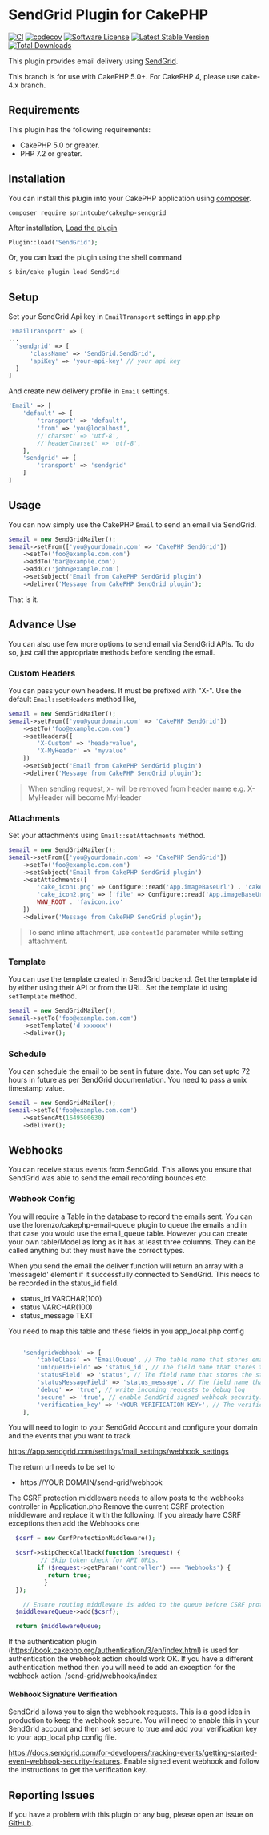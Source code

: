 # SendGrid Plugin for CakePHP

[![CI](https://github.com/sprintcube/cakephp-sendgrid/workflows/CI/badge.svg?branch=master)](https://github.com/sprintcube/cakephp-sendgrid/actions)
[![codecov](https://codecov.io/gh/sprintcube/cakephp-sendgrid/branch/master/graph/badge.svg)](https://codecov.io/gh/sprintcube/cakephp-sendgrid)
[![Software License](https://img.shields.io/badge/license-MIT-brightgreen.svg?style=flat-square)](LICENSE)
[![Latest Stable Version](https://poser.pugx.org/sprintcube/cakephp-sendgrid/v/stable)](https://packagist.org/packages/sprintcube/cakephp-sendgrid)
[![Total Downloads](https://poser.pugx.org/sprintcube/cakephp-sendgrid/downloads)](https://packagist.org/packages/sprintcube/cakephp-sendgrid)

This plugin provides email delivery using [SendGrid](https://sendgrid.com/).

This branch is for use with CakePHP 5.0+. For CakePHP 4, please use cake-4.x branch.

## Requirements

This plugin has the following requirements:

* CakePHP 5.0 or greater.
* PHP 7.2 or greater.

## Installation

You can install this plugin into your CakePHP application using [composer](http://getcomposer.org).

```
composer require sprintcube/cakephp-sendgrid
```

After installation, [Load the plugin](http://book.cakephp.org/3.0/en/plugins.html#loading-a-plugin)
```php
Plugin::load('SendGrid');
```
Or, you can load the plugin using the shell command
```sh
$ bin/cake plugin load SendGrid
```

## Setup

Set your SendGrid Api key in `EmailTransport` settings in app.php

```php
'EmailTransport' => [
...
  'sendgrid' => [
      'className' => 'SendGrid.SendGrid',
      'apiKey' => 'your-api-key' // your api key
  ]
]
```
And create new delivery profile in `Email` settings.

```php
'Email' => [
    'default' => [
        'transport' => 'default',
        'from' => 'you@localhost',
        //'charset' => 'utf-8',
        //'headerCharset' => 'utf-8',
    ],
    'sendgrid' => [
        'transport' => 'sendgrid'
    ]
]
```

## Usage

You can now simply use the CakePHP `Email` to send an email via SendGrid.

```php
$email = new SendGridMailer();
$email->setFrom(['you@yourdomain.com' => 'CakePHP SendGrid'])
    ->setTo('foo@example.com.com')
    ->addTo('bar@example.com')
    ->addCc('john@example.com')
    ->setSubject('Email from CakePHP SendGrid plugin')
    ->deliver('Message from CakePHP SendGrid plugin');
```

That is it.

## Advance Use
You can also use few more options to send email via SendGrid APIs. To do so, just call the appropriate methods before sending the email.

### Custom Headers
You can pass your own headers. It must be prefixed with "X-". Use the default `Email::setHeaders` method like,

```php
$email = new SendGridMailer();
$email->setFrom(['you@yourdomain.com' => 'CakePHP SendGrid'])
    ->setTo('foo@example.com.com')
    ->setHeaders([
        'X-Custom' => 'headervalue',
        'X-MyHeader' => 'myvalue'
    ])
    ->setSubject('Email from CakePHP SendGrid plugin')
    ->deliver('Message from CakePHP SendGrid plugin');
```

> When sending request, `X-` will be removed from header name e.g. X-MyHeader will become MyHeader

### Attachments
Set your attachments using `Email::setAttachments` method.

```php
$email = new SendGridMailer();
$email->setFrom(['you@yourdomain.com' => 'CakePHP SendGrid'])
    ->setTo('foo@example.com.com')
    ->setSubject('Email from CakePHP SendGrid plugin')
    ->setAttachments([
        'cake_icon1.png' => Configure::read('App.imageBaseUrl') . 'cake.icon.png',
        'cake_icon2.png' => ['file' => Configure::read('App.imageBaseUrl') . 'cake.icon.png'],
        WWW_ROOT . 'favicon.ico'
    ])
    ->deliver('Message from CakePHP SendGrid plugin');
```

> To send inline attachment, use `contentId` parameter while setting attachment.

### Template
You can use the template created in SendGrid backend. Get the template id by either using their API or from the URL.
Set the template id using `setTemplate` method.

```php
$email = new SendGridMailer();
$email->setTo('foo@example.com.com')
    ->setTemplate('d-xxxxxx')
    ->deliver();
```

### Schedule
You can schedule the email to be sent in future date. You can set upto 72 hours in future as per SendGrid documentation. You need to pass a unix timestamp value.

```php
$email = new SendGridMailer();
$email->setTo('foo@example.com.com')
    ->setSendAt(1649500630)
    ->deliver();
```
## Webhooks
You can receive status events from SendGrid. This allows you ensure that SendGrid was able to send the email recording bounces etc. 

### Webhook Config
You will require a Table in the database to record the emails sent. You can use the lorenzo/cakephp-email-queue plugin to queue the emails and in that case you would 
use the email_queue table. However you can create your own table/Model as long as it has at least three columns. They can be called anything but they must have the correct types.

When you send the email the deliver function will return an array with a 'messageId' element if it successfully connected to SendGrid. This needs to be recorded in the status_id field.

* status_id VARCHAR(100)
* status VARCHAR(100)
* status_message TEXT

You need to map this table and these fields in you app_local.php config

```php

    'sendgridWebhook' => [
        'tableClass' => 'EmailQueue', // The table name that stores email data
        'uniqueIdField' => 'status_id', // The field name that stores the unique message ID VARCHAR(100)
        'statusField' => 'status', // The field name that stores the status of the email status VARCHAR(100)
        'statusMessageField' => 'status_message', // The field name that stores the status messages TEXT
        'debug' => 'true', // write incoming requests to debug log
        'secure' => 'true', // enable SendGrid signed webhook security. You should enable this in production
        'verification_key' => '<YOUR VERIFICATION KEY>', // The verification key from SendGrid
    ],

```

You will need to login to your SendGrid Account and configure your domain and the events that you want to track

 https://app.sendgrid.com/settings/mail_settings/webhook_settings

The return url needs to be set to 
* https://YOUR DOMAIN/send-grid/webhook


The CSRF protection middleware needs to allow posts to the webhooks controller in Application.php
Remove the current CSRF protection middleware and replace it with the following. If you already have CSRF exceptions then add the Webhooks one
  
  ```php
    $csrf = new CsrfProtectionMiddleware();

    $csrf->skipCheckCallback(function ($request) {
           // Skip token check for API URLs.
          if ($request->getParam('controller') === 'Webhooks') {
             return true;
            }
    });
 
      // Ensure routing middleware is added to the queue before CSRF protection middleware.
    $middlewareQueue->add($csrf);
 
    return $middlewareQueue;
  
  ```

If the authentication plugin (https://book.cakephp.org/authentication/3/en/index.html) is used for authentication the webhook action should work OK. If you have a different authentication method then you will need to add an exception for the webhook action. /send-grid/webhooks/index 

#### Webhook Signature Verification
SendGrid allows you to sign the webhook requests. This is a good idea in production to keep the webhook secure. You will need to enable this in your SendGrid account and then set secure to true and add your verification key to your app_local.php config file.

https://docs.sendgrid.com/for-developers/tracking-events/getting-started-event-webhook-security-features. Enable signed event webhook and follow the instructions to get the verification key.

## Reporting Issues

If you have a problem with this plugin or any bug, please open an issue on [GitHub](https://github.com/sprintcube/cakephp-sendgrid/issues).
